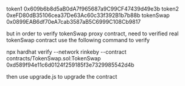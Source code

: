 token1
0x609b6b8d5aB0dA7f965687a9C99CF47439d49e3b
token2
0xeFD80dB35106cea37De63Ac60c33f392B1b7b88b
tokenSwap 
0x0899EAB6df70eA7cab3587aB5C6999C108Cb9817


but in order to verify tokenSwap proxy contract, need to verified real tokenSwap contract
use the following command to verify

npx hardhat verify --network rinkeby --contract contracts/TokenSwap.sol:TokenSwap 0xd589f94e11c6d0124f259185f3e7329985542d4b

then use upgrade.js to upgrade the contract
